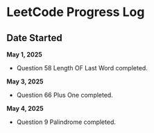# LeetCode Progress Log

## Date Started
**May 1, 2025**
  
 - Question 58 Length OF Last Word completed.

**May 3, 2025**

 - Question 66 Plus One completed.

**May 4, 2025**

 - Question 9 Palindrome completed.
